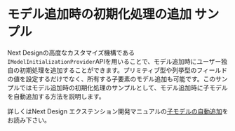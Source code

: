
# モデル追加時の初期化処理の追加 サンプル

Next Designの高度なカスタマイズ機構である`IModelInitializationProvider`APIを用いることで、モデル追加時にユーザー独自の初期処理を追加することができます。プリミティブ型や列挙型のフィールドの値を設定するだけでなく、所有する子要素のモデル追加も可能です。このサンプルではモデル追加時の初期化処理のサンプルとして、モデル追加時に子モデルを自動追加する方法を説明します。 

詳しくはNext Design エクステンション開発マニュアルの[子モデルの自動追加](https://docs.nextdesign.app/extension/docs/advanced/model-initialization-provider)をお読み下さい。



